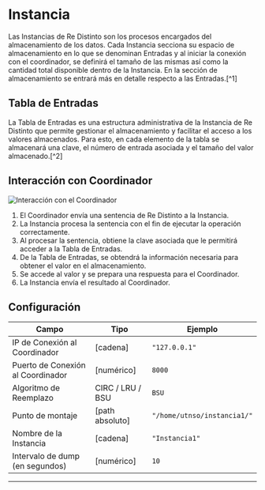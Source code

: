 # Instancia

Las Instancias de Re Distinto son los procesos encargados del almacenamiento de los datos. Cada Instancia secciona su espacio de almacenamiento en lo que se denominan Entradas y al iniciar la conexión con el coordinador, se definirá el tamaño de las mismas así como la cantidad total disponible dentro de la Instancia. En la sección de almacenamiento se entrará más en detalle respecto a las Entradas.[^1]

## Tabla de Entradas

La Tabla de Entradas es una estructura administrativa de la Instancia de Re Distinto que permite gestionar el almacenamiento y facilitar el acceso a los valores almacenados.
Para esto, en cada elemento de la tabla se almacenará una clave, el número de entrada asociada y el tamaño del valor almacenado.[^2]

## Interacción con Coordinador

![Interacción con el Coordinador](/assets/interaccion-coodinador-instancia.png)

1. El Coordinador envía una sentencia de Re Distinto a la Instancia.
2. La Instancia procesa la sentencia con el fin de ejecutar la operación correctamente.
3. Al procesar la sentencia, obtiene la clave asociada que le permitirá acceder a la Tabla de Entradas.
4. De la Tabla de Entradas, se obtendrá la información necesaria para obtener el valor en el almacenamiento.
5. Se accede al valor y se prepara una respuesta para el Coordinador.
6. La Instancia envía el resultado al Coordinador.

## Configuración

| Campo                              | Tipo               | Ejemplo                     |
|------------------------------------|--------------------|-----------------------------|
| IP de Conexión al Coordinador      | [cadena]           | `"127.0.0.1"`               |
| Puerto de Conexión al Coordinador  | [numérico]         | `8000`                      |
| Algoritmo de Reemplazo             | CIRC / LRU / BSU   | `BSU`                       |
| Punto de montaje                   | [path absoluto]    | `"/home/utnso/instancia1/"` |
| Nombre de la Instancia             | [cadena]           | `"Instancia1"`              |
| Intervalo de dump (en segundos)    | [numérico]         | `10`                        |

---
[^9]: Para más información, investigar sobre el comando [malloc()](https://linux.die.net/man/3/malloc).
[^10]: Dada la naturaleza de almacenamiento contiguo de los valores, en caso de que el tamaño del valor exceda el tamaño de la entrada, éste continuará en la siguiente entrada.
